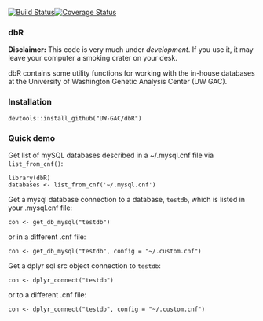 
[![Build Status](https://travis-ci.org/UW-GAC/wgsadbR.svg?branch=master)](https://travis-ci.org/UW-GAC/wgsadbR)[![Coverage Status](https://coveralls.io/repos/github/UW-GAC/wgsadbworkr/badge.svg?branch=master)](https://coveralls.io/github/UW-GAC/wgsadbworkr?branch=master)

### dbR

**Disclaimer:** This code is very much under *development*. If you use it, it may leave your computer a smoking crater on your desk.

dbR contains some utility functions for working with the in-house databases at the University of Washington Genetic Analysis Center (UW GAC).

### Installation

``` {.r}
devtools::install_github("UW-GAC/dbR")
```

### Quick demo

Get list of mySQL databases described in a \~/.mysql.cnf file via `list_from_cnf()`:

``` {.r}
library(dbR)
databases <- list_from_cnf('~/.mysql.cnf')
```

Get a mysql database connection to a database, `testdb`, which is listed in your .mysql.cnf file:

``` {.r}
con <- get_db_mysql("testdb")
```

or in a different .cnf file:

``` {.r}
con <- get_db_mysql("testdb", config = "~/.custom.cnf")
```

Get a dplyr sql src object connection to `testdb`:

``` {.r}
con <- dplyr_connect("testdb")
```

or to a different .cnf file:

``` {.r}
con <- dplyr_connect("testdb", config = "~/.custom.cnf")
```
